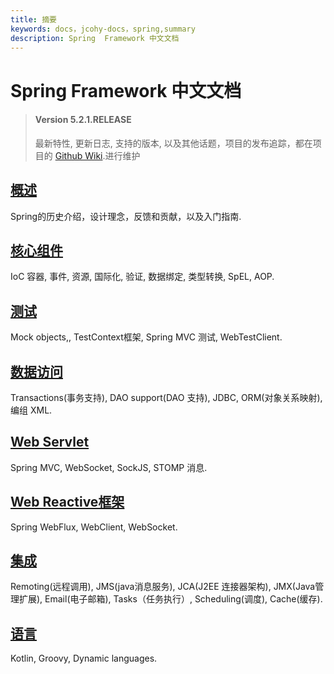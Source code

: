 ```yaml
---
title: 摘要
keywords: docs，jcohy-docs，spring,summary
description: Spring  Framework 中文文档
---
```


# Spring  Framework 中文文档
> #### Version 5.2.1.RELEASE
>
> 最新特性, 更新日志, 支持的版本, 以及其他话题，项目的发布追踪，都在项目的 [Github Wiki](https://github.com/spring-projects/spring-framework/wiki).进行维护

##  [概述](./overview/overview.md#overview)
Spring的历史介绍，设计理念，反馈和贡献，以及入门指南.

## [核心组件](./core/overview.md)

IoC 容器, 事件, 资源, 国际化, 验证, 数据绑定, 类型转换, SpEL, AOP.

## [测试](./test/overview.md)

Mock objects,, TestContext框架, Spring MVC 测试, WebTestClient.

## [数据访问](./dataaccess/overview.md)

Transactions(事务支持), DAO support(DAO 支持), JDBC, ORM(对象关系映射), 编组 XML.

## [Web Servlet](./web/overview.md)

Spring MVC, WebSocket, SockJS, STOMP 消息.

## [Web Reactive框架](./webreactive/web-reactive.md)

Spring WebFlux, WebClient, WebSocket.

## [集成](./integration/overview.md)

Remoting(远程调用), JMS(java消息服务), JCA(J2EE 连接器架构), JMX(Java管理扩展), Email(电子邮箱), Tasks（任务执行）, Scheduling(调度), Cache(缓存).

## [语言](./languages/overview.md)

Kotlin, Groovy, Dynamic languages.
